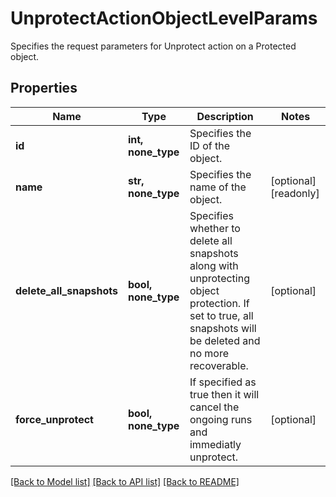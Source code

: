 # UnprotectActionObjectLevelParams

Specifies the request parameters for Unprotect action on a Protected object.

## Properties
Name | Type | Description | Notes
------------ | ------------- | ------------- | -------------
**id** | **int, none_type** | Specifies the ID of the object. | 
**name** | **str, none_type** | Specifies the name of the object. | [optional] [readonly] 
**delete_all_snapshots** | **bool, none_type** | Specifies whether to delete all snapshots along with unprotecting object protection. If set to true, all snapshots will be deleted and no more recoverable. | [optional] 
**force_unprotect** | **bool, none_type** | If specified as true then it will cancel the ongoing runs and immediatly unprotect. | [optional] 

[[Back to Model list]](../README.md#documentation-for-models) [[Back to API list]](../README.md#documentation-for-api-endpoints) [[Back to README]](../README.md)


